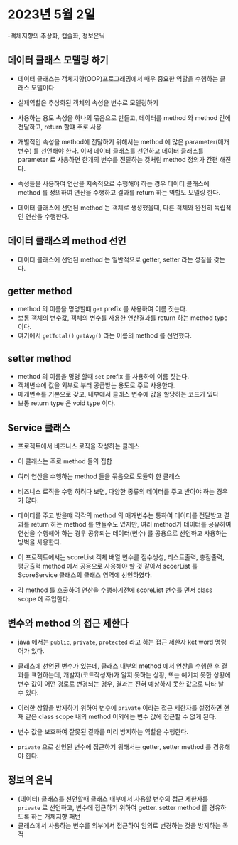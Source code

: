 # 2023년 5월 2일
-객체지향의 추상화, 캡슐화, 정보은닉

## 데이터 클래스 모델링 하기
- 데이터 클래스는 객체지향(OOP)프로그래밍에서 매우 중요한 역할을 수행하는 클래스 모델이다
- 실제역할은 추상화된 객체의 속성을 변수로 모델링하기
- 사용하는 용도 속성을 하나의 묶음으로 만들고, 데이터를 method 와 method 간에 전달하고, return 할떄 주로 사용
- 개별적인 속성을 method에 전달하기 위해서는 method 에 많은 parameter(매개변수) 를 선언해야 한다. 이때 데이터 클래스를 선언하고 데이터 클래스를 parameter 로 사용하면 한개의 변수를 전달하는 것처럼 method 정의가 간편 해진다.

- 속성들을 사용하여 연산을 지속적으로 수행해야 하는 경우 데이터 클래스에 method 를 정의하여 연산을 수행하고 결과를 return 하는 역할도 모델링 한다.

- 데이터 클래스에 선언된 method 는 객체로 생성했을때, 다른 객체와 완전히 독립적인 연산을 수행한다.

## 데이터 클래스의 method 선언
- 데이터 클래스에 선언된 method 는 일반적으로 getter, setter 라는 성질을 갖는다.

## getter method 
- method 의 이름을 명명할떄 `get` prefix 를 사용하여
이름 짓는다.
- 보통 객체의 변수값, 객체의 변수를 사용한 연산결과를 return 하는 method type 이다.
- 여기에서 `getTotal()` `getAvg()` 라는 이름의
method 를 선언했다.

## setter method
- method 의 이름을 명명 할때 `set` prefix 를 사용하여
이름 짓는다.
- 객체변수에 값을 외부로 부터 공급받는 용도로 주로 사용한다.
- 매개변수를 기본으로 갖고, 내부에서 클래스 변수에 값을 할당하는 코드가 있다
- 보통 return type 은 void type 이다.

## Service 클래스 
- 프로젝트에서 비즈니스 로직을 작성하는 클래스
- 이 클래스는 주로 method 들의 집합
- 여러 연산을 수행하는 method 들을 묶음으로 모듈화 한 클래스
- 비즈니스 로직을 수행 하려다 보면, 다양한 종류의 데이터를 주고 받아야 하는 경우가 많다.
- 데이터를 주고 받을떄 각각의 method 의 매개변수는 통하여 데이터를 전달받고 결과를 return 하는 method 를
만들수도 있지만, 여러 method가 데이터를 공유하여 연산을 수행해야 하는 경우 공유되는 데이터(변수) 를 공용으로 선언하고 사용하는 방벅을 사용한다. 

- 이 프로젝트에서는 scoreList 객체 배열 변수를 점수생성, 리스트출력, 총점출력, 평균출력 method 에서 공용으로 사용해야 할 것 같아서 scoerList 를 ScoreService 클래스의 클래스 영역에 선언하였다.

- 각 method 를 호출하여 연산을 수행하기전에 scoreList 변수를 먼저 class scope 에 주입한다.

## 변수와 method 의 접근 제한다
- java 에서는 `public`, `private`, `protected` 라고 하는 접근 제한자 ket word 명령어가 있다.

- 클래스에 선언된 변수가 있는데, 클래스 내부의 method 에서 연산을 수행한 후 결과를 표현하는데, 개발자(코드작성자)가 알지 못하는 상황, 또는 예기치 못한 상황에 변수 값이 어떤 경로로 변경되는 경우, 결과는 전혀 예상하지 못한 값으로 나타 날 수 있다.
- 이러한 상황을 방지하기 위하여 변수에 `private` 이라는 접근 제한자를 설정하면 현재 같은 class scope 내의 method 이외에는 변수 값에 접근할 수 없게 된다.
- 변수 값을 보호하여 잘못된 결과를 미리 방지하는 역할을 수행한다.
- `private` 으로 선언된 변수에 접근하기 위해서는 getter, setter method 를 경유해야 한다.

## 정보의 은닉
- (데이터) 클래스를 선언할때 클래스 내부에서 사용할 변수의 접근 제한자를 `private` 로 선언하고, 변수에 접근하기 위하여 getter. setter method 를 경유하도록 하는 개체지향 패턴
- 클래스에서 사용하는 변수를 외부에서 접근하여 임의로 변경하는 것을 방지하는 목적

